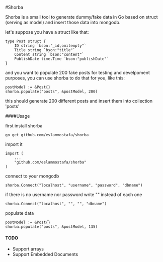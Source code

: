 #Shorba

Shorba is a small tool to generate dummy/fake data in Go based on struct (serving as model) and insert those data into mongodb.

let's suppose you have a struct like that:

	type Post struct {
		ID string `bson:"_id,omitempty"`
		Title string `bson:"title"`
		Content string `bson:"content"`
		PublishDate time.Time `bson:"publishDate"`
	}


and you want to populate 200 fake posts for testing and develpoment purposes,
you can use shorba to do that for you, like this:

	postModel := &Post{}
	shorba.populate("posts", &postModel, 200)


this should generate 200 different posts and insert them into collection 'posts'


####Usage

first install shorba

	go get github.com/eslammostafa/shorba

import it

	import (
		...
		"github.com/eslammostafa/shorba"
	)

connect to your mongodb

	shorba.Connect("localhost", "username", "password", "dbname")

 if there is no username nor password write "" instead of each one

 	shorba.Connect("localhost", "", "", "dbname")


populate data

	postModel := &Post{}
	shorba.populate("posts", &postModel, 135)


#### TODO

* Support arrays
* Support Embedded Documents
